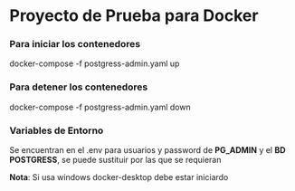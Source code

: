 # Proyecto de Prueba para Docker

### Para iniciar los contenedores
docker-compose -f postgress-admin.yaml up

### Para detener los contenedores
docker-compose -f postgress-admin.yaml down

### Variables de Entorno
Se encuentran en el .env para usuarios y password de **PG_ADMIN** y el **BD POSTGRESS**, se puede sustituir por las que se requieran

**Nota**: Si usa windows docker-desktop debe estar iniciardo
